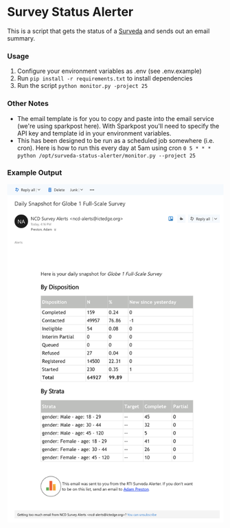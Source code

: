# Survey Status Alerter

This is a script that gets the status of a [Surveda](https://github.com/instedd/ask) and sends out an email summary.

###  Usage
1. Configure your environment variables as .env (see .env.example)
2. Run `pip install -r requirements.txt` to install dependencies
3. Run the script `python monitor.py -project 25`

### Other Notes
* The email template is for you to copy and paste into the email service (we're using sparkpost here). With Sparkpost you'll need to specify the API key and template id in your environment variables.
* This has been designed to be run as a scheduled job somewhere (i.e. cron). Here is how to run this every day at 5am using cron
`0 5 * * * python /opt/surveda-status-alerter/monitor.py --project 25`

### Example Output

![screenshot](example.png)
